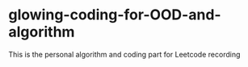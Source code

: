 # glowing-coding-for-OOD-and-algorithm
This is the personal algorithm and coding part for Leetcode recording
